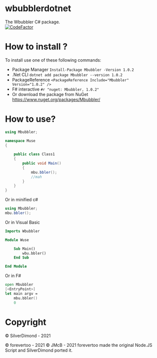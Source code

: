 # wbubblerdotnet
The Wbubbler C# package.  
[![CodeFactor](https://www.codefactor.io/repository/github/wbubblerteam/wbubblerdotnet/badge)](https://www.codefactor.io/repository/github/wbubblerteam/wbubblerdotnet)  
# How to install ?
To install use one of these following commands: 
 - Package Manager
   `Install-Package Mbubbler -Version 1.0.2`
 - .Net CLI
    `dotnet add package Mbubbler --version 1.0.2`  
 - PackageReference
   `<PackageReference Include="Mbubbler" Version="1.0.2" />`  
 - F# interactive
   `#r "nuget: Mbubbler, 1.0.2"`  
 - Or download the package from NuGet
   https://www.nuget.org/packages/Mbubbler/  
# How to use?
```csharp
using Mbubbler;

namespace Muse
{
   
    public class Class1
    {
        public void Main()
        {
            mbu.bbler();
            //mah
        }
    }
}
```
Or in minified c#
```csharp
using Mbubbler;
mbu.bbler();
```
Or in Visual Basic
```vb
Imports Wbubbler

Module Wuse

    Sub Main()
        wbu.bbler()
    End Sub

End Module
```
Or in F#
```fsharp
open Mbubbler
[<EntryPoint>]
let main argv =
    mbu.bbler()
    0
```
# Copyright
© SilverDimond - 2021

© forevertoo - 2021
© JMcB - 2021
forevertoo made the original Node.JS Script and SilverDimond ported it.
